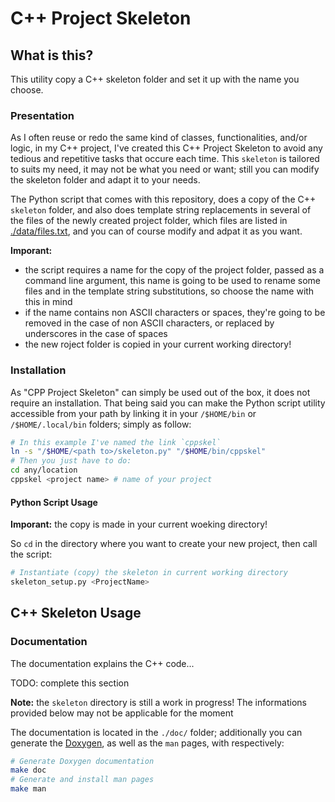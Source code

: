 # C++ Project Skeleton

## What is this?

This utility copy a C++ skeleton folder and set it up with the name you choose.

### Presentation

As I often reuse or redo the same kind of classes, functionalities, and/or logic, in my C++ project, I've created this C++ Project Skeleton to avoid any tedious and repetitive tasks that occure each time.
This `skeleton` is tailored to suits my need, it may not be what you need or want; still you can modify the skeleton folder and adapt it to your needs.

The Python script that comes with this repository, does a copy of the C++ `skeleton` folder, and also does template string replacements in several of the files of the newly created project folder, which files are listed in [./data/files.txt](./data/files.txt), and you can of course modify and adpat it as you want.

**Imporant:**

* the script requires a name for the copy of the project folder, passed as a command line argument, this name is going to be used to rename some files and in the template string substitutions, so choose the name with this in mind
* if the name contains non ASCII characters or spaces, they're going to be removed in the case of non ASCII characters, or replaced by underscores in the case of spaces
* the new roject folder is copied in your current working directory!

### Installation

As "CPP Project Skeleton" can simply be used out of the box, it does not require an installation. That being said you can make the Python script utility accessible from your path by linking it in your `/$HOME/bin` or `/$HOME/.local/bin` folders; simply as follow:

```bash
# In this example I've named the link `cppskel`
ln -s "/$HOME/<path to>/skeleton.py" "/$HOME/bin/cppskel"
# Then you just have to do:
cd any/location
cppskel <project name> # name of your project
```

#### Python Script Usage

**Imporant:** the copy is made in your current woeking directory!

So `cd` in the directory where you want to create your new project, then call the script:

```bash
# Instantiate (copy) the skeleton in current working directory
skeleton_setup.py <ProjectName>
```

## C++ Skeleton Usage

### Documentation

The documentation explains the C++ code...

TODO:  complete this section

**Note:** the `skeleton` directory is still a work in progress! The informations provided below may not be applicable for the moment

The documentation is located in the `./doc/` folder; additionally you can generate the [Doxygen](https://www.doxygen.nl/ "Doxygen Website"),
as well as the `man` pages, with respectively:

```bash
# Generate Doxygen documentation
make doc
# Generate and install man pages
make man
```
